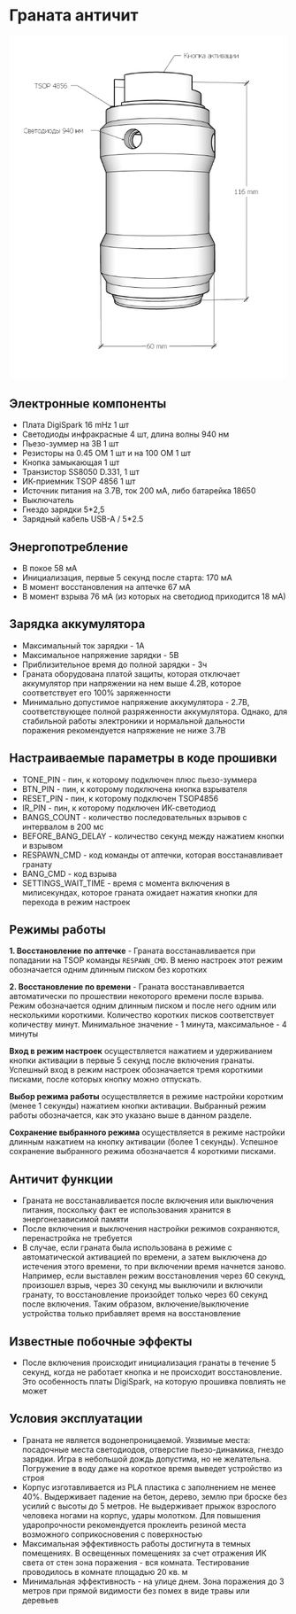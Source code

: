 # Граната античит
![Grenade](./3d/grenade.png)

## Электронные компоненты
* Плата DigiSpark 16 mHz 1 шт
* Светодиоды инфракрасные 4 шт, длина волны 940 нм
* Пьезо-зуммер на 3В 1 шт
* Резисторы на 0.45 ОМ 1 шт и на 100 ОМ 1 шт
* Кнопка замыкающая 1 шт
* Транзистор SS8050 D.331, 1 шт
* ИК-приемник TSOP 4856 1 шт
* Источник питания на 3.7В, ток 200 мА, либо батарейка 18650
* Выключатель
* Гнездо зарядки 5*2,5
* Зарядный кабель USB-A / 5*2.5

## Энергопотребление
* В покое 58 мА
* Инициализация, первые 5 секунд после старта: 170 мА
* В момент восстановления на аптечке 67 мА
* В момент взрыва 76 мА (из которых на светодиод приходится 18 мА)

## Зарядка аккумулятора
* Максимальный ток зарядки - 1А
* Максимальное напряжение зарядки - 5В
* Приблизительное время до полной зарядки - 3ч
* Граната оборудована платой защиты, которая отключает аккумулятор при напряжении на нем выше 4.2В, которое соответствует его 100% заряженности
* Минимально допустимое напряжение аккумулятора - 2.7В, соответствующее полной разряженности аккумулятора. Однако, для стабильной работы электроники и нормальной дальности поражения рекомендуется напряжение не ниже 3.7В

## Настраиваемые параметры в коде прошивки
* TONE_PIN - пин, к которому подключен плюс пьезо-зуммера
* BTN_PIN - пин, к которому подключена кнопка взрывателя
* RESET_PIN - пин, к которому подключен TSOP4856
* IR_PIN - пин, к которому подключен ИК-светодиод
* BANGS_COUNT - количество последовательных взрывов с интервалом в 200 мс
* BEFORE_BANG_DELAY - количество секунд между нажатием кнопки и взрывом
* RESPAWN_CMD - код команды от аптечки, которая восстанавливает гранату
* BANG_CMD - код взрыва
* SETTINGS_WAIT_TIME - время с момента включения в милисекундах, которое граната ожидает нажатия кнопки для перехода в режим настроек

## Режимы работы
**1. Восстановление по аптечке** - Граната восстанавливается при попадании на TSOP команды `RESPAWN_CMD`. В меню настроек этот режим обозначается одним длинным писком без коротких

**2. Восстановление по времени** - Граната восстанавливается автоматически по прошествии некоторого времени после взрыва. Режим обозначается одним длинным писком и после него одним или несколькими короткими. Количество коротких писков соответствует количеству минут. Минимальное значение - 1 минута, максимальное - 4 минуты

**Вход в режим настроек** осуществляется нажатием и удерживанием кнопки активации в первые 5 секунд после включения гранаты. Успешный вход в режим настроек обозначается тремя короткими писками, после которых кнопку можно отпускать.

**Выбор режима работы** осуществляется в режиме настройки коротким (менее 1 секунды) нажатием кнопки активации. Выбранный режим работы обозначается, как это указано выше в данном разделе.

**Сохранение выбранного режима** осуществляется в режиме настройки длинным нажатием на кнопку активации (более 1 секунды). Успешное сохранение выбранного режима обозначается 4 короткими писками.

## Античит функции

* Граната не восстанавливается после включения или выключения питания, поскольку факт ее использования хранится в энергонезависимой памяти
* После включения и выключения настройки режимов сохраняются, перенастройка не требуется
* В случае, если граната была использована в режиме с автоматической активацией по времени, а затем выключена до истечения этого времени, то при включении время начнется заново. Например, если выставлен режим восстановления через 60 секунд, произошел взрыв, через 30 секунд мы выключили и включили гранату, то восстановление произойдет только через 60 секунд после включения. Таким образом, включение/выключение устройства только прибавляет время на восстановление

## Известные побочные эффекты
* После включения происходит инициализация гранаты в течение 5 секунд, когда не работает кнопка и не происходит восстановление. Это особенность платы DigiSpark, на которую прошивка повлиять не может

## Условия эксплуатации

* Граната не является водонепроницаемой. Уязвимые места: посадочные места светодиодов, отверстие пьезо-динамика, гнездо зарядки. Игра в небольшой дождь допустима, но не желательна. Погружение в воду даже на короткое время выведет устройство из строя
* Корпус изготавливается из PLA пластика с заполнением не менее 40%. Выдерживает падение на бетон, дерево, землю при броске без усилий с высоты до 5 метров. Не выдерживает прыжок взрослого человека ногами на корпус, удары молотком. Для повышения ударопрочности рекомендуется проклеить резиной места возможного соприкосновения с поверхностью
* Максимальная эффективность работы достигнута в темных помещениях. В освещенных помещениях за счет отражения ИК света от стен зона поражения - вся комната. Тестирование проводилось в комнате площадью 20 кв. м
* Минимальная эффективность - на улице днем. Зона поражения до 3 метров при прямой видимости без помех в виде травы или деревьев